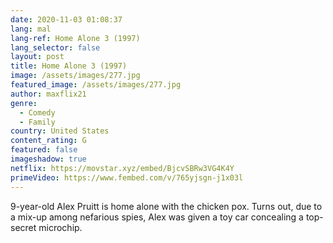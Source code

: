 ```yaml
---
date: 2020-11-03 01:08:37
lang: mal
lang-ref: Home Alone 3 (1997)
lang_selector: false
layout: post
title: Home Alone 3 (1997)
image: /assets/images/277.jpg
featured_image: /assets/images/277.jpg
author: maxflix21
genre:
  - Comedy
  - Family
country: United States
content_rating: G
featured: false
imageshadow: true
netflix: https://movstar.xyz/embed/BjcvSBRw3VG4K4Y
primeVideo: https://www.fembed.com/v/765yjsgn-j1x03l
---
```

9-year-old Alex Pruitt is home alone with the chicken pox. Turns out, due to a mix-up among nefarious spies, Alex was given a toy car concealing a top-secret microchip.